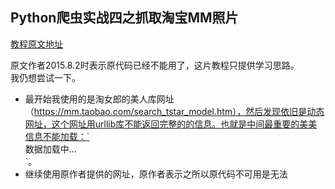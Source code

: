 ## Python爬虫实战四之抓取淘宝MM照片
[教程原文地址](http://cuiqingcai.com/1001.html)

原文作者2015.8.2时表示原代码已经不能用了，这片教程只提供学习思路。  
我仍想尝试一下。
* 最开始我使用的是淘女郎的美人库网址（https://mm.taobao.com/search_tstar_model.htm），然后发现依旧是动态网址，这个网址用urllib库不能返回完整的的信息。也就是中间最重要的美美信息不能加载：` <div class="loading J_Loading">数据加载中...</div>`。  
* 继续使用原作者提供的网址，原作者表示之所以原代码不可用是无法
